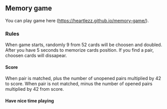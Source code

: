 ## Memory game

You can play game here (https://heartlezz.github.io/memory-game/).

### Rules
When game starts, randomly 9 from 52 cards will be choosen and doubled. 
After you have 5 seconds to memorize cards position. If you find a pair, choosen cards will dissapear. 

#### Score
When pair is matched, plus the number of unopened pairs multiplied by 42 to score. 
When pair is not matched, minus the number of opened pairs multiplied by 42 from score.

#### Have nice time playing
